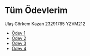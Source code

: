 # Tüm Ödevlerim  
Ulaş Görkem Kazan 23291785 YZVM212

- [Ödev 1](./Lab-1/README.md)
- [Ödev 2](./Lab-2/README.md)
- [Ödev 3](./Lab-3/README.md)
- [Ödev 4](./Lab-4/README.md)
